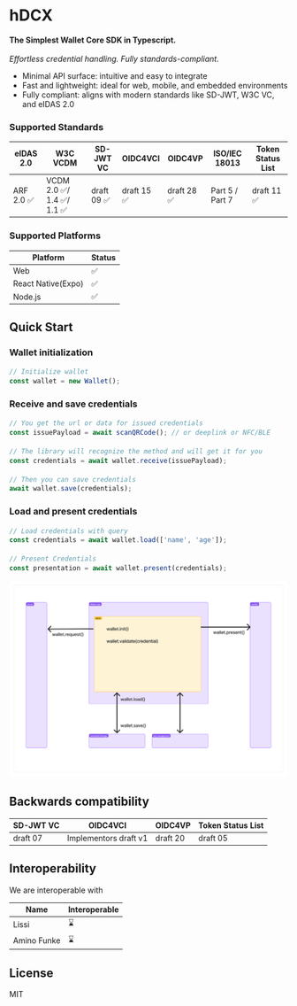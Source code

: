 # hDCX

**The Simplest Wallet Core SDK in Typescript.**<br/><br/>
_Effortless credential handling. Fully standards-compliant._

- Minimal API surface: intuitive and easy to integrate
- Fast and lightweight: ideal for web, mobile, and embedded environments
- Fully compliant: aligns with modern standards like SD-JWT, W3C VC, and eIDAS 2.0

### Supported Standards

| eIDAS 2.0  | W3C VCDM                    | SD-JWT VC   | OIDC4VCI    | OIDC4VP     | ISO/IEC 18013   | Token Status List |
| ---------- | --------------------------- | ----------- | ----------- | ----------- | --------------- | ----------------- |
| ARF 2.0 ✅ | VCDM 2.0 ✅/ 1.4 ✅/ 1.1 ✅ | draft 09 ✅ | draft 15 ✅ | draft 28 ✅ | Part 5 / Part 7 | draft 11 ✅       |

<!-- View full documentation on [here]() -->

### Supported Platforms

| Platform           | Status |
| ------------------ | ------ |
| Web                | ✅     |
| React Native(Expo) | ✅     |
| Node.js            | ✅     |

## Quick Start

### Wallet initialization

```ts
// Initialize wallet
const wallet = new Wallet();
```

### Receive and save credentials

```ts
// You get the url or data for issued credentials
const issuePayload = await scanQRCode(); // or deeplink or NFC/BLE

// The library will recognize the method and will get it for you
const credentials = await wallet.receive(issuePayload);

// Then you can save credentials
await wallet.save(credentials);
```

### Load and present credentials

```ts
// Load credentials with query
const credentials = await wallet.load(['name', 'age']);

// Present Credentials
const presentation = await wallet.present(credentials);
```

![img](/assets/wallet.png)

## Backwards compatibility

| SD-JWT VC | OIDC4VCI              | OIDC4VP  | Token Status List |
| --------- | --------------------- | -------- | ----------------- |
| draft 07  | Implementors draft v1 | draft 20 | draft 05          |

## Interoperability

We are interoperable with

| Name        | Interoperable |
| ----------- | ------------- |
| Lissi       | ⌛            |
| Amino Funke | ⌛            |

## License

MIT

